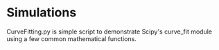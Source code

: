 # Simulations
CurveFitting.py is simple script to demonstrate Scipy's curve_fit module using a few common mathematical functions.
